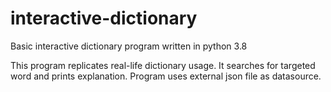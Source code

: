 # interactive-dictionary
Basic interactive dictionary program written in python 3.8

This program replicates real-life dictionary usage.
It searches for targeted word and prints explanation.
Program uses external json file as datasource.
